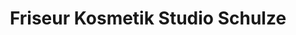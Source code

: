 ---
title: "Friseur Kosmetik Studio Schulze"
url: /sassenburg/friseur-kosmetik-studio-schulze/
shop: Friseur
---